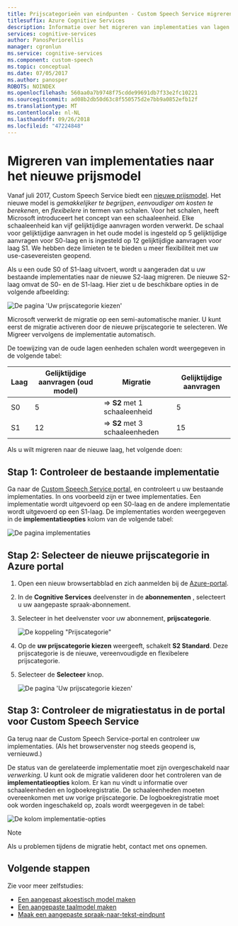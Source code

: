 ```yaml
---
title: Prijscategorieën van eindpunten - Custom Speech Service migreren
titlesuffix: Azure Cognitive Services
description: Informatie over het migreren van implementaties van lagen S0 en S1 naar S2 van Custom Speech Service-eindpunten.
services: cognitive-services
author: PanosPeriorellis
manager: cgronlun
ms.service: cognitive-services
ms.component: custom-speech
ms.topic: conceptual
ms.date: 07/05/2017
ms.author: panosper
ROBOTS: NOINDEX
ms.openlocfilehash: 560aa0a7b9748f75cdde99691db7f33e2fc10221
ms.sourcegitcommit: ad08b2db50d63c8f550575d2e7bb9a0852efb12f
ms.translationtype: MT
ms.contentlocale: nl-NL
ms.lasthandoff: 09/26/2018
ms.locfileid: "47224848"
---
```

# <a name="migrate-deployments-to-the-new-pricing-model"></a>Migreren van implementaties naar het nieuwe prijsmodel
Vanaf juli 2017, Custom Speech Service biedt een [nieuwe prijsmodel](https://azure.microsoft.com/pricing/details/cognitive-services/custom-speech-service/). Het nieuwe model is *gemakkelijker te begrijpen*, *eenvoudiger om kosten te berekenen*, en *flexibelere* in termen van schalen. Voor het schalen, heeft Microsoft introduceert het concept van een schaaleenheid. Elke schaaleenheid kan vijf gelijktijdige aanvragen worden verwerkt. De schaal voor gelijktijdige aanvragen in het oude model is ingesteld op 5 gelijktijdige aanvragen voor S0-laag en is ingesteld op 12 gelijktijdige aanvragen voor laag S1. We hebben deze limieten te te bieden u meer flexibiliteit met uw use-casevereisten geopend.

Als u een oude S0 of S1-laag uitvoert, wordt u aangeraden dat u uw bestaande implementaties naar de nieuwe S2-laag migreren. De nieuwe S2-laag omvat de S0- en de S1-laag. Hier ziet u de beschikbare opties in de volgende afbeelding:

![De pagina 'Uw prijscategorie kiezen'](../../../media/cognitive-services/custom-speech-service/custom-speech-pricing-tier.png)

Microsoft verwerkt de migratie op een semi-automatische manier. U kunt eerst de migratie activeren door de nieuwe prijscategorie te selecteren. We Migreer vervolgens de implementatie automatisch.

De toewijzing van de oude lagen eenheden schalen wordt weergegeven in de volgende tabel:

| Laag | Gelijktijdige aanvragen (oud model) | Migratie | Gelijktijdige aanvragen |
|----- | ----- | ---- | ---- |
| S0 |  5   |   => **S2** met 1 schaaleenheid |   5 |
| S1 |  12  |   => **S2** met 3 schaaleenheden |  15 |

Als u wilt migreren naar de nieuwe laag, het volgende doen:

## <a name="step-1-check-your-existing-deployment"></a>Stap 1: Controleer de bestaande implementatie
Ga naar de [Custom Speech Service portal](http://cris.ai), en controleert u uw bestaande implementaties. In ons voorbeeld zijn er twee implementaties. Een implementatie wordt uitgevoerd op een S0-laag en de andere implementatie wordt uitgevoerd op een S1-laag. De implementaties worden weergegeven in de **implementatieopties** kolom van de volgende tabel:

![De pagina implementaties](../../../media/cognitive-services/custom-speech-service/custom-speech-deployments.png)

## <a name="step-2-select-your-new-pricing-tier-in-the-azure-portal"></a>Stap 2: Selecteer de nieuwe prijscategorie in Azure portal
1. Open een nieuw browsertabblad en zich aanmelden bij de [Azure-portal](http://ms.portal.azure.com/). 

2. In de **Cognitive Services** deelvenster in de **abonnementen** , selecteert u uw aangepaste spraak-abonnement. 

3. Selecteer in het deelvenster voor uw abonnement, **prijscategorie**.

    ![De koppeling "Prijscategorie"](../../../media/cognitive-services/custom-speech-service/custom-speech-update-tier.png)

4. Op de **uw prijscategorie kiezen** weergeeft, schakelt **S2 Standard**. Deze prijscategorie is de nieuwe, vereenvoudigde en flexibelere prijscategorie.

5. Selecteer de **Selecteer** knop.

    ![De pagina 'Uw prijscategorie kiezen'](../../../media/cognitive-services/custom-speech-service/custom-speech-update-pricing.png)

## <a name="step-3-check-the-migration-status-in-the-custom-speech-service-portal"></a>Stap 3: Controleer de migratiestatus in de portal voor Custom Speech Service
Ga terug naar de Custom Speech Service-portal en controleer uw implementaties. (Als het browservenster nog steeds geopend is, vernieuwd.) 

De status van de gerelateerde implementatie moet zijn overgeschakeld naar *verwerking*. U kunt ook de migratie valideren door het controleren van de **implementatieopties** kolom. Er kan nu vindt u informatie over schaaleenheden en logboekregistratie. De schaaleenheden moeten overeenkomen met uw vorige prijscategorie. De logboekregistratie moet ook worden ingeschakeld op, zoals wordt weergegeven in de tabel:

![De kolom implementatie-opties](../../../media/cognitive-services/custom-speech-service/custom-speech-deployments-new.png)


> [!NOTE]
> Als u problemen tijdens de migratie hebt, contact met ons opnemen.
>

## <a name="next-steps"></a>Volgende stappen
Zie voor meer zelfstudies:
* [Een aangepast akoestisch model maken](cognitive-services-custom-speech-create-acoustic-model.md)
* [Een aangepaste taalmodel maken](cognitive-services-custom-speech-create-language-model.md)
* [Maak een aangepaste spraak-naar-tekst-eindpunt](cognitive-services-custom-speech-create-endpoint.md)
